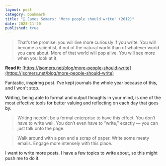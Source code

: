```yaml
---
layout: post
category: bookmark
title: "🔗 James Somers: 'More people should write' (2012)"
date: 2023-11-20
published: true
---
```


> That’s the promise: you will live more curiously if you write. You will become a scientist, if not of the natural world than of whatever world you care about. More of that world will pop alive. You will see more when you look at it.<!--more-->

<!-- I want to make these 'bookmark' posts where I feature something else more often... maybe weekly? I'll explain the whole bookmark thing in a future daily note. -->

<span class="big">**Read it:** [https://jsomers.net/blog/more-people-should-write](https://jsomers.net/blog/more-people-should-write)</span>

Fantastic, inspiring post. I've kept journals the whole year because of this, and I won't stop.

Writing, being able to format and output thoughts in your mind, is one of the most effective tools for better valuing and reflecting on each day that goes by.

> Writing needn’t be a formal enterprise to have this effect. You don’t have to write well. You don’t even have to “write,” exactly — you can just talk onto the page.

> Walk around with a pen and a scrap of paper. Write some meaty emails. Engage more intensely with this place.

I want to write more posts. I have a few topics to write about, so this might push me to do it.
